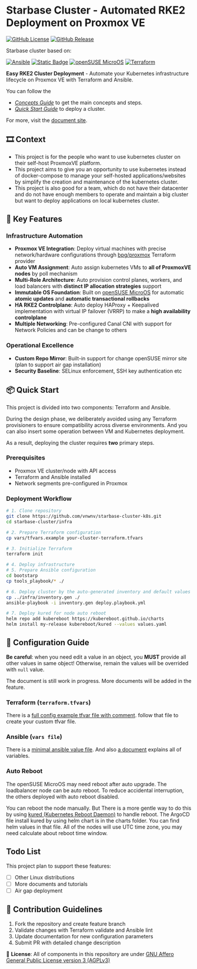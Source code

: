 # Starbase Cluster - Automated RKE2 Deployment on Proxmox VE

[![GitHub License](https://img.shields.io/github/license/vnwnv/starbase-cluster-k8s?style=flat-square&color=blue)](https://www.gnu.org/licenses/agpl-3.0.en.html)
[![GitHub Release](https://img.shields.io/github/v/release/vnwnv/starbase-cluster-k8s?include_prereleases&style=flat-square&color=brightgreen)](https://github.com/vnwnv/starbase-cluster-k8s/releases)

Starbase cluster based on:

[![Ansible](https://img.shields.io/badge/Ansible-EE0000?style=flat-square&logo=ansible&logoColor=white)](https://ansible.com)
[![Static Badge](https://img.shields.io/badge/ProxmoxVE-%23E57000?style=flat-square&logo=proxmox&logoColor=white)](https://www.proxmox.com/en/products/proxmox-virtual-environment/overview)
[![openSUSE MicroOS](https://img.shields.io/badge/opsnSUSE%20MicroOS-73BA25?style=flat-square&logo=openSUSE&logoColor=white)](https://ansible.com)
[![Terraform](https://img.shields.io/badge/HashiCorp%20Terraform-844FBA?style=flat-square&logo=terraform&logoColor=white)](https://terraform.io)

**Easy RKE2 Cluster Deployment** - Automate your Kubernetes infrastructure lifecycle on Proxmox VE with Terraform and Ansible.

You can follow the

- [*Concepts Guide*](https://vnwnv.github.io/starbase-cluster-website/docs/guides/concepts) to get the main concepts and steps.
- [*Quick Start Guide*](https://vnwnv.github.io/starbase-cluster-website/docs/guides/quick-start) to deploy a cluster. 
 
For more, visit the [document site](https://vnwnv.github.io/starbase-cluster-website/).

## 🎞️ Context

- This project is for the people who want to use kubernetes cluster on their self-host ProxmoxVE platform.
- This project aims to give you an opportunity to use kubernetes instead of docker-compose to manage your self-hosted applications/websites by simplify the creation and maintenance of the kubernetes cluster.
- This project is also good for a team, which do not have their datacenter and do not have enough members to operate and maintain a big cluster but want to deploy applications on local kubernetes cluster.

## 🚀 Key Features

### Infrastructure Automation

- **Proxmox VE Integration**: Deploy virtual machines with precise network/hardware configurations through [bpg/proxmox](https://github.com/bpg/terraform-provider-proxmox) Terraform provider
- **Auto VM Assignment**: Auto assign kubernetes VMs to **all of ProxmoxVE nodes** by poll mechanism
- **Multi-Role Architecture**: Auto provision control planes, workers, and load balancers with **distinct IP allocation strategies** support
- **Immutable OS Foundation**: Built on [openSUSE MicroOS](https://microos.opensuse.org/) for automatic **atomic updates** and **automatic transactional rollbacks**
- **HA RKE2 Controlplane**: Auto deploy HAProxy + Keepalived implementation with virtual IP failover (VRRP) to make a **high availability controlplane**
- **Multiple Networking**: Pre-configured Canal CNI with support for Network Policies and can be change to others

### Operational Excellence

- **Custom Repo Mirror**: Built-in support for change openSUSE mirror site (plan to support air gap installation)
- **Security Baseline**: SELinux enforcement, SSH key authentication etc

## 📦 Quick Start

This project is divided into two components: Terraform and Ansible.

During the design phase, we deliberately avoided using any Terraform provisioners to ensure compatibility across diverse environments. And you can also insert some operation between VM and Kubernetes deployment. 

As a result, deploying the cluster requires **two** primary steps.

### Prerequisites

- Proxmox VE cluster/node with API access
- Terraform and Ansible installed
- Network segments pre-configured in Proxmox

### Deployment Workflow

```bash
# 1. Clone repository
git clone https://github.com/vnwnv/starbase-cluster-k8s.git
cd starbase-cluster/infra

# 2. Prepare Terraform configuration
cp vars/tfvars.example your-cluster-terraform.tfvars

# 3. Initialize Terraform
terraform init

# 4. Deploy infrastructure
# 5. Prepare Ansible configuration
cd bootstarp
cp tools_playbook/* ./

# 6. Deploy cluster by the auto-generated inventory and default values
cp ../infra/inventory.gen ./
ansible-playbook -i inventory.gen deploy.playbook.yml

# 7. Deploy kured for node auto reboot
helm repo add kubereboot https://kubereboot.github.io/charts
helm install my-release kubereboot/kured --values values.yaml
```

## 🔧 Configuration Guide

**Be careful**: when you need edit a value in an object, you **MUST** provide all other values in same object! Otherwise, remain the values will be overrided with `null` value.

The document is still work in progress. More documents will be added in the feature.

### Terraform (`terraform.tfvars`)

There is a [full config example tfvar file with comment](./infra/vars/tfvars.example). follow that file to create your custom tfvar file.

### Ansible (`vars file`)

There is a [minimal ansible value file](./bootstrap/tools_playbook/vars/custom.yml). And also [a document](./bootstrap/deploy_rke2/vars.md) explains all of variables.

### Auto Reboot

The openSUSE MicroOS may need reboot after auto upgrade. The loadbalancer node can be auto reboot. To reduce accidental interruption, the others deployed with auto reboot disabled.

You can reboot the node manually. But There is a more gentle way to do this by using [kured (Kubernetes Reboot Daemon)](https://github.com/kubereboot/kured) to handle reboot. The ArgoCD file install kured by using helm chart is in the charts folder. You can find helm values in that file. All of the nodes will use UTC time zone, you may need calculate about reboot time window.

## Todo List

This project plan to support these features:

- [ ] Other Linux distributions
- [ ] More documents and tutorials
- [ ] Air gap deployment

## 🤝 Contribution Guidelines

1. Fork the repository and create feature branch
2. Validate changes with Terraform validate and Ansible lint
3. Update documentation for new configuration parameters
4. Submit PR with detailed change description

📜 **License**: All of components in this repository are under [GNU Affero General Public License version 3 (AGPLv3)](https://www.gnu.org/licenses/agpl-3.0.en.html)
